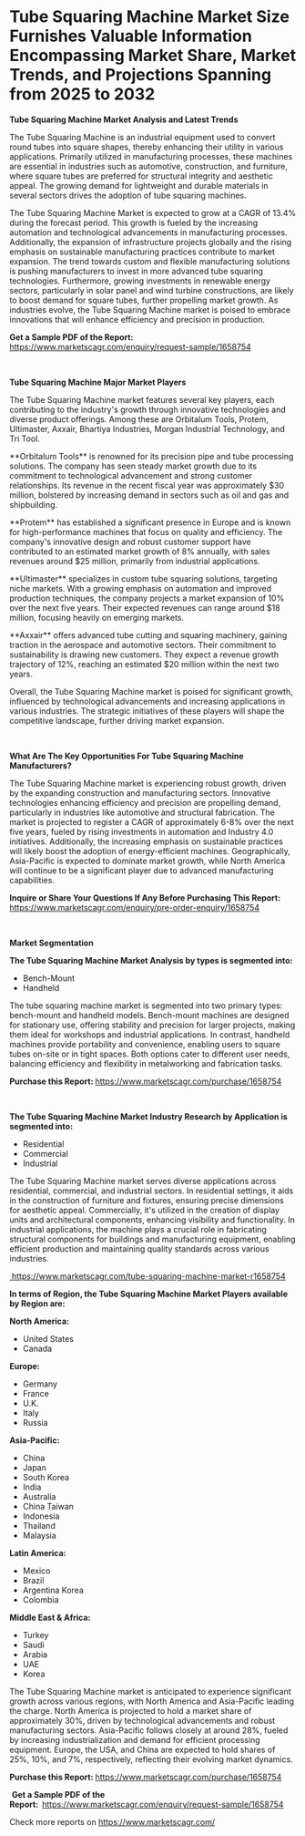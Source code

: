 <p><h1>Tube Squaring Machine Market Size Furnishes Valuable Information Encompassing Market Share, Market Trends, and Projections Spanning from 2025 to 2032</h1></p><p><strong>Tube Squaring Machine Market Analysis and Latest Trends</strong></p>
<p><p>The Tube Squaring Machine is an industrial equipment used to convert round tubes into square shapes, thereby enhancing their utility in various applications. Primarily utilized in manufacturing processes, these machines are essential in industries such as automotive, construction, and furniture, where square tubes are preferred for structural integrity and aesthetic appeal. The growing demand for lightweight and durable materials in several sectors drives the adoption of tube squaring machines.</p><p>The Tube Squaring Machine Market is expected to grow at a CAGR of 13.4% during the forecast period. This growth is fueled by the increasing automation and technological advancements in manufacturing processes. Additionally, the expansion of infrastructure projects globally and the rising emphasis on sustainable manufacturing practices contribute to market expansion. The trend towards custom and flexible manufacturing solutions is pushing manufacturers to invest in more advanced tube squaring technologies. Furthermore, growing investments in renewable energy sectors, particularly in solar panel and wind turbine constructions, are likely to boost demand for square tubes, further propelling market growth. As industries evolve, the Tube Squaring Machine market is poised to embrace innovations that will enhance efficiency and precision in production.</p></p>
<p><strong>Get a Sample PDF of the Report:&nbsp;</strong> <a href="https://www.marketscagr.com/enquiry/request-sample/1658754?utm_campaign=2008&utm_medium=2&utm_source=Github&utm_content=ia&utm_term=17022025&utm_id=tube-squaring-machine">https://www.marketscagr.com/enquiry/request-sample/1658754</a></p>
<p>&nbsp;</p>
<p><strong>Tube Squaring Machine Major Market Players</strong></p>
<p><p>The Tube Squaring Machine market features several key players, each contributing to the industry's growth through innovative technologies and diverse product offerings. Among these are Orbitalum Tools, Protem, Ultimaster, Axxair, Bhartiya Industries, Morgan Industrial Technology, and Tri Tool.</p><p>**Orbitalum Tools** is renowned for its precision pipe and tube processing solutions. The company has seen steady market growth due to its commitment to technological advancement and strong customer relationships. Its revenue in the recent fiscal year was approximately $30 million, bolstered by increasing demand in sectors such as oil and gas and shipbuilding.</p><p>**Protem** has established a significant presence in Europe and is known for high-performance machines that focus on quality and efficiency. The company's innovative design and robust customer support have contributed to an estimated market growth of 8% annually, with sales revenues around $25 million, primarily from industrial applications.</p><p>**Ultimaster** specializes in custom tube squaring solutions, targeting niche markets. With a growing emphasis on automation and improved production techniques, the company projects a market expansion of 10% over the next five years. Their expected revenues can range around $18 million, focusing heavily on emerging markets.</p><p>**Axxair** offers advanced tube cutting and squaring machinery, gaining traction in the aerospace and automotive sectors. Their commitment to sustainability is drawing new customers. They expect a revenue growth trajectory of 12%, reaching an estimated $20 million within the next two years.</p><p>Overall, the Tube Squaring Machine market is poised for significant growth, influenced by technological advancements and increasing applications in various industries. The strategic initiatives of these players will shape the competitive landscape, further driving market expansion.</p></p>
<p>&nbsp;</p>
<p><strong>What Are The Key Opportunities For Tube Squaring Machine Manufacturers?</strong></p>
<p><p>The Tube Squaring Machine market is experiencing robust growth, driven by the expanding construction and manufacturing sectors. Innovative technologies enhancing efficiency and precision are propelling demand, particularly in industries like automotive and structural fabrication. The market is projected to register a CAGR of approximately 6-8% over the next five years, fueled by rising investments in automation and Industry 4.0 initiatives. Additionally, the increasing emphasis on sustainable practices will likely boost the adoption of energy-efficient machines. Geographically, Asia-Pacific is expected to dominate market growth, while North America will continue to be a significant player due to advanced manufacturing capabilities.</p></p>
<p><strong>Inquire or Share Your Questions If Any Before Purchasing This Report:</strong> <a href="https://www.marketscagr.com/enquiry/pre-order-enquiry/1658754?utm_campaign=2008&utm_medium=2&utm_source=Github&utm_content=ia&utm_term=17022025&utm_id=tube-squaring-machine">https://www.marketscagr.com/enquiry/pre-order-enquiry/1658754</a></p>
<p>&nbsp;</p>
<p><strong>Market Segmentation</strong></p>
<p><strong>The Tube Squaring Machine Market Analysis by types is segmented into:</strong></p>
<p><ul><li>Bench-Mount</li><li>Handheld</li></ul></p>
<p><p>The tube squaring machine market is segmented into two primary types: bench-mount and handheld models. Bench-mount machines are designed for stationary use, offering stability and precision for larger projects, making them ideal for workshops and industrial applications. In contrast, handheld machines provide portability and convenience, enabling users to square tubes on-site or in tight spaces. Both options cater to different user needs, balancing efficiency and flexibility in metalworking and fabrication tasks.</p></p>
<p><strong>Purchase this Report:&nbsp;</strong><a href="https://www.marketscagr.com/purchase/1658754?utm_campaign=2008&utm_medium=2&utm_source=Github&utm_content=ia&utm_term=17022025&utm_id=tube-squaring-machine">https://www.marketscagr.com/purchase/1658754</a></p>
<p>&nbsp;</p>
<p><strong>The Tube Squaring Machine Market Industry Research by Application is segmented into:</strong></p>
<p><ul><li>Residential</li><li>Commercial</li><li>Industrial</li></ul></p>
<p><p>The Tube Squaring Machine market serves diverse applications across residential, commercial, and industrial sectors. In residential settings, it aids in the construction of furniture and fixtures, ensuring precise dimensions for aesthetic appeal. Commercially, it's utilized in the creation of display units and architectural components, enhancing visibility and functionality. In industrial applications, the machine plays a crucial role in fabricating structural components for buildings and manufacturing equipment, enabling efficient production and maintaining quality standards across various industries.</p></p>
<p><a href="https://www.marketscagr.com/tube-squaring-machine-market-r1658754?utm_campaign=2008&utm_medium=2&utm_source=Github&utm_content=ia&utm_term=17022025&utm_id=tube-squaring-machine">&nbsp;https://www.marketscagr.com/tube-squaring-machine-market-r1658754</a></p>
<p><strong>In terms of Region, the Tube Squaring Machine Market Players available by Region are:</strong></p>
<p>
    <p> <strong> North America: </strong>
        <ul>
            <li>United States</li>
            <li>Canada</li>
        </ul>
        </p> 
    <p> <strong> Europe: </strong>
        <ul>
            <li>Germany</li>
            <li>France</li>
            <li>U.K.</li>
            <li>Italy</li>
            <li>Russia</li>
        </ul>
        </p> 
    <p> <strong> Asia-Pacific: </strong>
        <ul>
            <li>China</li>
            <li>Japan</li>
            <li>South Korea</li>
            <li>India</li>
            <li>Australia</li>
            <li>China Taiwan</li>
            <li>Indonesia</li>
            <li>Thailand</li>
            <li>Malaysia</li>
        </ul>
        </p> 
    <p> <strong> Latin America: </strong>
        <ul>
            <li>Mexico</li>
            <li>Brazil</li>
            <li>Argentina Korea</li>
            <li>Colombia</li>
        </ul>
        </p> 
    <p> <strong> Middle East & Africa: </strong>
        <ul>
            <li>Turkey</li>
            <li>Saudi</li>
            <li>Arabia</li>
            <li>UAE</li>
            <li>Korea</li>
        </ul>
    </p>
    </p>
<p><p>The Tube Squaring Machine market is anticipated to experience significant growth across various regions, with North America and Asia-Pacific leading the charge. North America is projected to hold a market share of approximately 30%, driven by technological advancements and robust manufacturing sectors. Asia-Pacific follows closely at around 28%, fueled by increasing industrialization and demand for efficient processing equipment. Europe, the USA, and China are expected to hold shares of 25%, 10%, and 7%, respectively, reflecting their evolving market dynamics.</p></p>
<p><strong>Purchase this Report: </strong><a href="https://www.marketscagr.com/purchase/1658754?utm_campaign=2008&utm_medium=2&utm_source=Github&utm_content=ia&utm_term=17022025&utm_id=tube-squaring-machine">https://www.marketscagr.com/purchase/1658754</a></p>
<p>&nbsp;<strong>Get a Sample PDF of the Report:&nbsp;&nbsp;</strong><a href="https://www.marketscagr.com/enquiry/request-sample/1658754?utm_campaign=2008&utm_medium=2&utm_source=Github&utm_content=ia&utm_term=17022025&utm_id=tube-squaring-machine">https://www.marketscagr.com/enquiry/request-sample/1658754</a></p>
<p><strong></strong></p>
<p>Check more reports on <a href="https://www.marketscagr.com/?utm_campaign=2008&utm_medium=2&utm_source=Github&utm_content=ia&utm_term=17022025&utm_id=tube-squaring-machine">https://www.marketscagr.com/</a></p>
